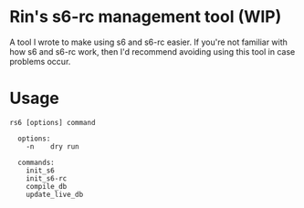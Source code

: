 # Rin's s6-rc management tool (WIP)

A tool I wrote to make using s6 and s6-rc easier.
If you're not familiar with how s6 and s6-rc work, then I'd recommend avoiding
using this tool in case problems occur.

# Usage

```
rs6 [options] command

  options:
    -n    dry run

  commands:
    init_s6
    init_s6-rc
    compile_db
    update_live_db
```
